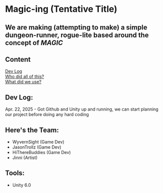 # Magic-ing (Tentative Title)

## We are making (attempting to make) a simple dungeon-runner, rogue-lite based around the concept of ___MAGIC___

## Content
[Dev Log](#dev-log) \
[Who did all of this?](#heres-the-team) \
[What did we use?](#tools)

## Dev Log:
Apr. 22, 2025 - Got Github and Unity up and running, we can start planning our project before doing any hard coding

## Here's the Team:
* WyvernSight (Game Dev)
* JasonTrollz (Game Dev)
* HiThereBuddies (Game Dev)
* Jinni (Artist)

## Tools:
* Unity 6.0
